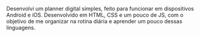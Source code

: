 Desenvolvi um planner digital simples, feito para funcionar em dispositivos Android e iOS. Desenvolvido em HTML, CSS e um pouco de JS, com o objetivo de me organizar na rotina diária e aprender um pouco dessas linguagens. 
